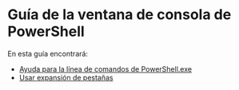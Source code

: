 #  Guía de la ventana de consola de PowerShell

En esta guía encontrará:
-  [Ayuda para la línea de comandos de PowerShell.exe](console/PowerShell.exe-Command-Line-Help.md)
-  [Usar expansión de pestañas](console/Using-Tab-Expansion.md)


<!--HONumber=May16_HO2-->


